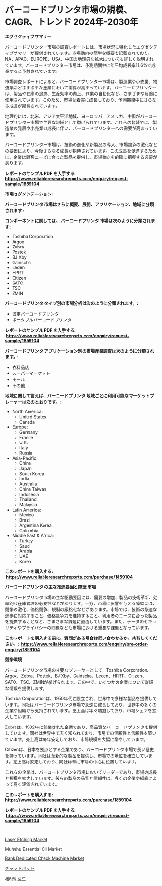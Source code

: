 <p><h1>バーコードプリンタ市場の規模、CAGR、トレンド 2024年-2030年</h1></p><p><strong>エグゼクティブサマリー</strong></p>
<p><p>バーコードプリンター市場の調査レポートには、市場状況に特化したエグゼクティブサマリーが提供されています。市場動向の簡単な概要も記載されており、NA、APAC、EUROPE、USA、中国の地理的な拡大についても詳しく説明されています。バーコードプリンター市場は、予測期間中に年平均成長率11.6%で成長すると予想されています。</p><p>市場調査レポートによると、バーコードプリンター市場は、製造業や小売業、物流業などさまざまな産業において需要が高まっています。バーコードプリンターは、製品や在庫の追跡、生産効率の向上、作業の自動化など、さまざまな用途に使用されています。このため、市場は着実に成長しており、予測期間中にさらなる成長が期待されています。</p><p>地理的には、北米、アジア太平洋地域、ヨーロッパ、アメリカ、中国がバーコードプリンター市場で主要な地域として挙げられています。これらの地域では、製造業の発展や小売業の成長に伴い、バーコードプリンターへの需要が高まっています。</p><p>バーコードプリンター市場は、技術の進化や新製品の導入、市場競争の激化などの要因により、今後さらなる成長が期待されています。この成長を促進するために、企業は顧客ニーズに合った製品を提供し、市場動向を的確に把握する必要があります。</p></p>
<p><strong>レポートのサンプル PDF を入手する: <a href="https://www.reliableresearchreports.com/enquiry/request-sample/1859104">https://www.reliableresearchreports.com/enquiry/request-sample/1859104</a></strong></p>
<p><strong>市場セグメンテーション:</strong></p>
<p><strong> バーコードプリンタ 市場はさらに概要、展開、アプリケーション、地域に分類されます :</strong></p>
<p><strong>コンポーネントに関しては、 バーコードプリンタ 市場は次のように分類されます: &nbsp;</strong></p>
<p><ul><li>Toshiba Corporation</li><li>Argox</li><li>Zebra</li><li>Postek</li><li>BJ Xby</li><li>Gainscha</li><li>Leden</li><li>HPRT</li><li>Citizen</li><li>SATO</li><li>TSC</li><li>ZMIN</li></ul></p>
<p><strong> バーコードプリンタ タイプ別の市場分析は次のように分類されます。:</strong></p>
<p><ul><li>固定バーコードプリンタ</li><li>ポータブルバーコードプリンタ</li></ul></p>
<p><strong>レポートのサンプル PDF を入手する: &nbsp;<a href="https://www.reliableresearchreports.com/enquiry/request-sample/1859104">https://www.reliableresearchreports.com/enquiry/request-sample/1859104</a></strong></p>
<p><strong> バーコードプリンタ アプリケーション別の市場産業調査は次のように分類されます。:</strong></p>
<p><ul><li>衣料品店</li><li>スーパーマーケット</li><li>モール</li><li>その他</li></ul></p>
<p><strong>地域に関して言えば、バーコードプリンタ 地域ごとに利用可能なマーケットプレーヤーは次のとおりです。:</strong></p>
<p><ul>
    <li>
        North America:
        <ul>
            <li>United States</li>
            <li>Canada</li>
        </ul>
    </li>
    <li>
        Europe:
        <ul>
            <li>Germany</li>
            <li>France</li>
            <li>U.K.</li>
            <li>Italy</li>
            <li>Russia</li>
        </ul>
    </li>
    <li>
        Asia-Pacific:
        <ul>
            <li>China</li>
            <li>Japan</li>
            <li>South Korea</li>
            <li>India</li>
            <li>Australia</li>
            <li>China Taiwan</li>
            <li>Indonesia</li>
            <li>Thailand</li>
            <li>Malaysia</li>
        </ul>
    </li>
    <li>
        Latin America:
        <ul>
            <li>Mexico</li>
            <li>Brazil</li>
            <li>Argentina Korea</li>
            <li>Colombia</li>
        </ul>
    </li>
    <li>
        Middle East & Africa:
        <ul>
            <li>Turkey</li>
            <li>Saudi</li>
            <li>Arabia</li>
            <li>UAE</li>
            <li>Korea</li>
        </ul>
    </li>
    </ul></p>
<p><strong>このレポートを購入する: &nbsp;<a href="https://www.reliableresearchreports.com/purchase/1859104">https://www.reliableresearchreports.com/purchase/1859104</a></strong></p>
<p><strong>バーコードプリンタ の主な推進要因と障壁 市場</strong></p>
<p><p>バーコードプリンタ市場の主な駆動要因には、需要の増加、製品の技術革新、効率的な在庫管理の必要性などがあります。一方、市場に影響を与える障壁には、競争の激化、価格競争、規制の厳格化などがあります。市場では、技術の急速な進歩に対応すること、価格競争力を維持すること、利用者のニーズに合った製品を提供することなど、さまざまな課題に直面しています。また、データのセキュリティやプライバシーの問題なども市場における重要な課題となっています。</p></p>
<p><strong>このレポートを購入する前に、質問がある場合は問い合わせるか、共有してください。:&nbsp; <a href="https://www.reliableresearchreports.com/enquiry/pre-order-enquiry/1859104">https://www.reliableresearchreports.com/enquiry/pre-order-enquiry/1859104</a></strong></p>
<p><strong>競争環境</strong></p>
<p><p>バーコードプリンタ市場の主要なプレーヤーとして、Toshiba Corporation、Argox、Zebra、Postek、BJ Xby、Gainscha、Leden、HPRT、Citizen、SATO、TSC、ZMINが挙げられます。この中で、いくつかの企業について詳細な情報を提供します。</p><p>Toshiba Corporationは、1950年代に設立され、世界中で多様な製品を提供しています。同社はバーコードプリンタ市場で急速に成長しており、世界中の多くの企業や組織から支持されています。売上高は年々増加しており、市場シェアを拡大しています。</p><p>Zebraは、1982年に創業された企業であり、高品質なバーコードプリンタを提供しています。同社は世界中で広く知られており、市場での信頼性と信頼性を築いています。売上高は毎年安定しており、市場規模を大幅に増やしています。</p><p>Citizenは、日本を拠点とする企業であり、バーコードプリンタ市場で長い歴史を持っています。同社は革新的な製品を提供し、市場での地位を確立しています。売上高は安定しており、同社は常に市場の中心に位置しています。</p><p>これらの企業は、バーコードプリンタ市場においてリーダーであり、市場の成長と規模を拡大しています。彼らの製品の品質と信頼性は、多くの企業や組織によって高く評価されています。</p></p>
<p><strong>このレポートを購入する: &nbsp; <a href="https://www.reliableresearchreports.com/purchase/1859104">https://www.reliableresearchreports.com/purchase/1859104</a></strong></p>
<p><strong>レポートのサンプル PDF を入手する: &nbsp;<a href="https://www.reliableresearchreports.com/enquiry/request-sample/1859104">https://www.reliableresearchreports.com/enquiry/request-sample/1859104</a></strong><strong></strong></p>
<p>&nbsp;</p>
<p><p><a href="https://issuu.com/reportprime-2/docs/laser-etching-market-size-2030.pptx">Laser Etching Market</a></p><p><a href="https://github.com/RickHolmes3/Market-Research-Report-List-3/blob/main/muhuhu-essential-oil-market.md">Muhuhu Essential Oil Market</a></p><p><a href="https://issuu.com/reportprime-2/docs/bank-dedicated-check-machine-market-size-2030.pptx">Bank Dedicated Check Machine Market</a></p><p><a href="https://medium.com/@lillianamurazik2023/%E3%83%81%E3%83%A3%E3%83%83%E3%83%88%E3%83%9C%E3%83%83%E3%83%88%E5%B8%82%E5%A0%B4-%E7%AB%B6%E4%BA%89%E5%88%86%E6%9E%90-%E5%B8%82%E5%A0%B4%E3%83%88%E3%83%AC%E3%83%B3%E3%83%89-2031%E5%B9%B4%E3%81%BE%E3%81%A7%E3%81%AE%E4%BA%88%E6%B8%AC-2c475845ebd2">チャットボット</a></p><p><a href="https://github.com/crfsywufhm81415/Market-Research-Report-List-1/blob/main/9329933191960.md">세라믹 로드</a></p></p>